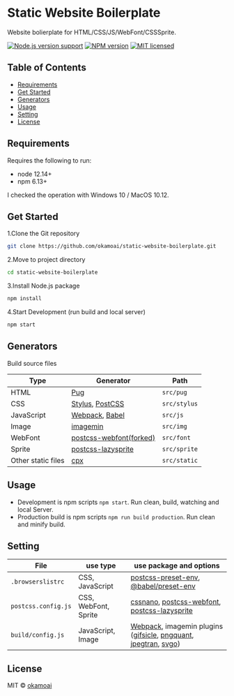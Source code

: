 # Static Website Boilerplate

Website bolierplate for HTML/CSS/JS/WebFont/CSSSprite.

[![Node.js version support][shield-node]](#)
[![NPM version][shield-npm]](#)
[![MIT licensed][shield-license]](#)

## Table of Contents

- [Requirements](#requirements)
- [Get Started](#get-started)
- [Generators](#generators)
- [Usage](#usage)
- [Setting](#setting)
- [License](#license)

## Requirements

Requires the following to run:

- node 12.14+
- npm 6.13+

I checked the operation with Windows 10 / MacOS 10.12.

## Get Started

1.Clone the Git repository

```sh
git clone https://github.com/okamoai/static-website-boilerplate.git
```

2.Move to project directory

```sh
cd static-website-boilerplate
```

3.Install Node.js package

```sh
npm install
```

4.Start Development (run build and local server)

```sh
npm start
```

## Generators

Build source files

| Type               | Generator                                                              | Path         |
| ------------------ | ---------------------------------------------------------------------- | ------------ |
| HTML               | [Pug](https://pugjs.org/)                                              | `src/pug`    |
| CSS                | [Stylus](http://stylus-lang.com/), [PostCSS](https://postcss.org/)     | `src/stylus` |
| JavaScript         | [Webpack](https://webpack.js.org/), [Babel](https://babeljs.io/)       | `src/js`     |
| Image              | [imagemin](https://github.com/imagemin/imagemin)                       | `src/img`    |
| WebFont            | [postcss-webfont(forked)](https://github.com/okamoai/postcss-webfont)  | `src/font`   |
| Sprite             | [postcss-lazysprite](https://www.npmjs.com/package/postcss-lazysprite) | `src/sprite` |
| Other static files | [cpx](https://www.npmjs.com/package/cpx)                               | `src/static` |

## Usage

- Development is npm scripts `npm start`. Run clean, build, watching and local Server.
- Production build is npm scripts `npm run build production`. Run clean and minify build.

## Setting

| File                | use type             | use package and options                                                                                                                                                                                                                                                                                                                                                       |
| ------------------- | -------------------- | ----------------------------------------------------------------------------------------------------------------------------------------------------------------------------------------------------------------------------------------------------------------------------------------------------------------------------------------------------------------------------- |
| `.browserslistrc`   | CSS, JavaScript      | [postcss-preset-env](https://preset-env.cssdb.org/), [@babel/preset-env](https://babeljs.io/docs/en/babel-preset-env)                                                                                                                                                                                                                                                         |
| `postcss.config.js` | CSS, WebFont, Sprite | [cssnano](https://cssnano.co/guides/optimisations), [postcss-webfont](https://github.com/okamoai/postcss-webfont#options), [postcss-lazysprite](https://www.npmjs.com/package/postcss-lazysprite#options)                                                                                                                                                                     |
| `build/config.js`   | JavaScript, Image    | [Webpack](https://webpack.js.org/concepts/entry-points#multi-page-application), imagemin plugins ([gifsicle](https://www.npmjs.com/package/imagemin-gifsicle#options), [pngquant](https://www.npmjs.com/package/imagemin-pngquant#options), [jpegtran](https://www.npmjs.com/package/imagemin-jpegtran#options), [svgo](https://www.npmjs.com/package/imagemin-svgo#options)) |

## License

MIT © [okamoai](https://github.com/okamoai)

[shield-license]: https://img.shields.io/badge/license-MIT-blue.svg
[shield-node]: https://img.shields.io/badge/node.js-10.14.1-brightgreen.svg
[shield-npm]: https://img.shields.io/badge/npm-v6.4.1-blue.svg
